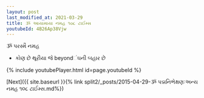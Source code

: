 ```yaml
---
layout: post
last_modified_at: 2021-03-29
title: ૐ આયામાયા નમહ ૧૦૮ ટાઈમ્સ
youtubeId: 4B26Ap38Vjw
---
```

 
 
 ૐ પરસ્મૈ નમહ  
 
 -  કોણ છે થૂરીયા જે beyondંઘની બહાર છે 
 
  
 
  
 
 
 
 
 
 


{% include youtubePlayer.html id=page.youtubeId %}
 
[Next]({{ site.baseurl }}{% link  split2/_posts/2015-04-29-ૐ પદ્મનિભેક્ષણઃઅન્ય નમહ ૧૦૮ ટાઈમ્સ.md%})
 

